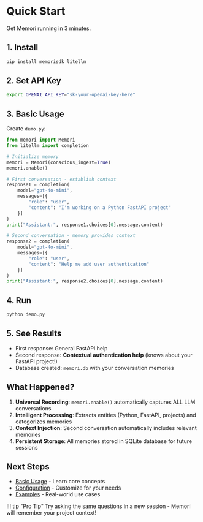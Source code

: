 # Quick Start

Get Memori running in 3 minutes.

## 1. Install

```bash
pip install memorisdk litellm
```

## 2. Set API Key

```bash
export OPENAI_API_KEY="sk-your-openai-key-here"
```

## 3. Basic Usage

Create `demo.py`:

```python
from memori import Memori
from litellm import completion

# Initialize memory
memori = Memori(conscious_ingest=True)
memori.enable()

# First conversation - establish context
response1 = completion(
    model="gpt-4o-mini",
    messages=[{
        "role": "user", 
        "content": "I'm working on a Python FastAPI project"
    }]
)
print("Assistant:", response1.choices[0].message.content)

# Second conversation - memory provides context  
response2 = completion(
    model="gpt-4o-mini", 
    messages=[{
        "role": "user",
        "content": "Help me add user authentication"
    }]
)
print("Assistant:", response2.choices[0].message.content)
```

## 4. Run

```bash
python demo.py
```

## 5. See Results

- First response: General FastAPI help
- Second response: **Contextual authentication help** (knows about your FastAPI project!)
- Database created: `memori.db` with your conversation memories

## What Happened?

1. **Universal Recording**: `memori.enable()` automatically captures ALL LLM conversations
2. **Intelligent Processing**: Extracts entities (Python, FastAPI, projects) and categorizes memories
3. **Context Injection**: Second conversation automatically includes relevant memories
4. **Persistent Storage**: All memories stored in SQLite database for future sessions

## Next Steps

- [Basic Usage](basic-usage.md) - Learn core concepts
- [Configuration](../configuration/settings.md) - Customize for your needs
- [Examples](../examples/basic.md) - Real-world use cases

!!! tip "Pro Tip"
    Try asking the same questions in a new session - Memori will remember your project context!